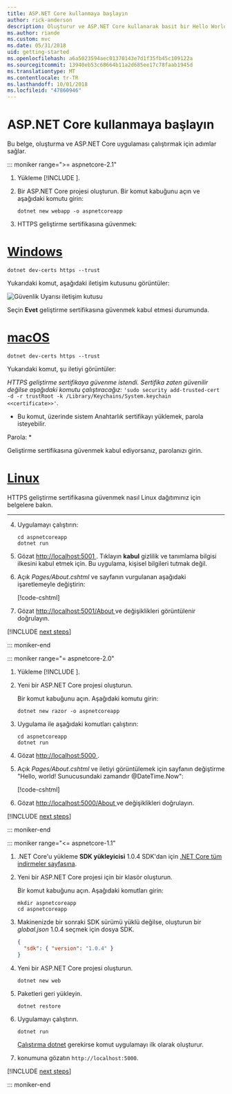 ```yaml
---
title: ASP.NET Core kullanmaya başlayın
author: rick-anderson
description: Oluşturur ve ASP.NET Core kullanarak basit bir Hello World uygulaması çalıştıran bir hızlı öğretici.
ms.author: riande
ms.custom: mvc
ms.date: 05/31/2018
uid: getting-started
ms.openlocfilehash: a6a5023594aec01370143e7d1f35fb45c109122a
ms.sourcegitcommit: 13940eb53c68664b11a2d685ee17c78faab1945d
ms.translationtype: MT
ms.contentlocale: tr-TR
ms.lasthandoff: 10/01/2018
ms.locfileid: "47860946"
---
```

# <a name="get-started-with-aspnet-core"></a>ASP.NET Core kullanmaya başlayın

Bu belge, oluşturma ve ASP.NET Core uygulaması çalıştırmak için adımlar sağlar.

::: moniker range=">= aspnetcore-2.1"

1. Yükleme [!INCLUDE [](~/includes/2.1-SDK.md)].

2. Bir ASP.NET Core projesi oluşturun. Bir komut kabuğunu açın ve aşağıdaki komutu girin:

   ```console
   dotnet new webapp -o aspnetcoreapp
   ```

3. HTTPS geliştirme sertifikasına güvenmek:

# <a name="windowstabwindows"></a>[Windows](#tab/windows)

  ```console
  dotnet dev-certs https --trust
  ```

  Yukarıdaki komut, aşağıdaki iletişim kutusunu görüntüler:

  ![Güvenlik Uyarısı iletişim kutusu](_static/cert.png)

  Seçin **Evet** geliştirme sertifikasına güvenmek kabul etmesi durumunda.

# <a name="macostabmacos"></a>[macOS](#tab/macos)

  ```console
  dotnet dev-certs https --trust
  ```

  Yukarıdaki komut, şu iletiyi görüntüler:

  *HTTPS geliştirme sertifikaya güvenme istendi. Sertifika zaten güvenilir değilse aşağıdaki komutu çalıştıracağız:* `'sudo security add-trusted-cert -d -r trustRoot -k /Library/Keychains/System.keychain <<certificate>>'`.  
  * Bu komut, üzerinde sistem Anahtarlık sertifikayı yüklemek, parola isteyebilir.
  
  Parola: *

  Geliştirme sertifikasına güvenmek kabul ediyorsanız, parolanızı girin.

# <a name="linuxtablinux"></a>[Linux](#tab/linux)

  HTTPS geliştirme sertifikasına güvenmek nasıl Linux dağıtımınız için belgelere bakın.
   
---

4. Uygulamayı çalıştırın:

   ```console
   cd aspnetcoreapp
   dotnet run
   ```

5. Gözat [ http://localhost:5001 ](http://localhost:5001).  Tıklayın **kabul** gizlilik ve tanımlama bilgisi ilkesini kabul etmek için. Bu uygulama, kişisel bilgileri tutmak değil.

6. Açık *Pages/About.cshtml* ve sayfanın vurgulanan aşağıdaki işaretlemeyle değiştirin:

   [!code-cshtml[](sample/getting-started/about.cshtml?highlight=9)]

7. Gözat [ http://localhost:5001/About ](http://localhost:5001/About) ve değişiklikleri görüntülenir doğrulayın.

[!INCLUDE [next steps](~/includes/getting-started/next-steps.md)]

::: moniker-end

::: moniker range="= aspnetcore-2.0"

1. Yükleme [!INCLUDE [](~/includes/net-core-sdk-download-link.md)].

2. Yeni bir ASP.NET Core projesi oluşturun.

   Bir komut kabuğunu açın. Aşağıdaki komutu girin:

   ```console
   dotnet new razor -o aspnetcoreapp
   ```

3. Uygulama ile aşağıdaki komutları çalıştırın:

   ```console
   cd aspnetcoreapp
   dotnet run
   ```

4. Gözat [ http://localhost:5000 ](http://localhost:5000).

5. Açık *Pages/About.cshtml* ve iletiyi görüntülemek için sayfanın değiştirme "Hello, world! Sunucusundaki zamandır @DateTime.Now":

   [!code-cshtml[](sample/getting-started/about.cshtml?highlight=9&range=1-9)]

6. Gözat [ http://localhost:5000/About ](http://localhost:5000/About) ve değişiklikleri doğrulayın.

[!INCLUDE [next steps](~/includes/getting-started/next-steps.md)]

::: moniker-end

::: moniker range="<= aspnetcore-1.1"

1. .NET Core'u yükleme **SDK yükleyicisi** 1.0.4 SDK'dan için [.NET Core tüm indirmeler sayfasına](https://www.microsoft.com/net/download/all).

2. Yeni bir ASP.NET Core projesi için bir klasör oluşturun.

   Bir komut kabuğunu açın. Aşağıdaki komutları girin:

   ```console
   mkdir aspnetcoreapp
   cd aspnetcoreapp
   ```

3. Makinenizde bir sonraki SDK sürümü yüklü değilse, oluşturun bir *global.json* 1.0.4 seçmek için dosya SDK.

   ```json
   {
     "sdk": { "version": "1.0.4" }
   }
   ```

4. Yeni bir ASP.NET Core projesi oluşturun.

   ```console
   dotnet new web
   ```

5. Paketleri geri yükleyin.

   ```console
   dotnet restore
   ```

6. Uygulamayı çalıştırın.

   ```console
   dotnet run
   ```

   [Çalıştırma dotnet](/dotnet/core/tools/dotnet-run) gerekirse komut uygulamayı ilk olarak oluşturur.

7. konumuna gözatın `http://localhost:5000`.

[!INCLUDE [next steps](~/includes/getting-started/next-steps.md)]

::: moniker-end
